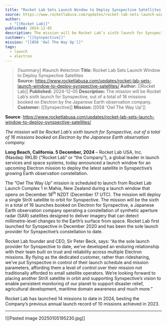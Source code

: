 ```yaml
---
title: "Rocket Lab Sets Launch Window to Deploy Synspective Satellites  "
source: https://www.rocketlabusa.com/updates/rocket-lab-sets-launch-window-to-deploy-synspective-satellites/
author:
  - "[[Rocket Lab]]"
published: 2024-12-05
description: The mission will be Rocket Lab’s sixth launch for Synspective, out of a total of 16 missions booked on Electron by the Japanese Earth observation company.
customer: "[[Synspective]]"
mission: "[[058 'Owl The Way Up']]"
tags:
  - launch
  - electron
---
```

>[!summary]
#launch #electron
**Title:** Rocket Lab Sets Launch Window to Deploy Synspective Satellites  
**Source:** https://www.rocketlabusa.com/updates/rocket-lab-sets-launch-window-to-deploy-synspective-satellites/
**Author:** [[Rocket Lab]]
**Published:** 2024-12-05
**Description:** The mission will be Rocket Lab’s sixth launch for Synspective, out of a total of 16 missions booked on Electron by the Japanese Earth observation company.
**Customer:** [[Synspective]]
**Mission:** [[058 'Owl The Way Up']]

**Source**: https://www.rocketlabusa.com/updates/rocket-lab-sets-launch-window-to-deploy-synspective-satellites/

*The mission will be Rocket Lab’s sixth launch for Synspective, out of a total of 16 missions booked on Electron by the Japanese Earth observation company.*

**Long Beach, California. 5 December, 2024** – Rocket Lab USA, Inc. (Nasdaq: RKLB) (“Rocket Lab” or “the Company”), a global leader in launch services and space systems, today announced a launch window for an upcoming Electron mission to deploy the latest satellite in Synspective’s growing Earth observation constellation.  

The “Owl The Way Up” mission is scheduled to launch from Rocket Lab Launch Complex 1 in Mahia, New Zealand during a launch window that opens on December 18<sup>th</sup> NZDT (December 17 UTC). The mission will deploy a single StriX satellite to orbit for Synspective. The mission will be the sixth in a total of 16 launches booked on Electron for Synspective, a Japanese Earth observation company operating a constellation of synthetic aperture radar (SAR) satellites designed to deliver imagery that can detect millimetre-level changes to the Earth’s surface from space. Rocket Lab first launched for Synspective in December 2020 and has been the sole launch provider for Synspective’s constellation to date.

Rocket Lab founder and CEO, Sir Peter Beck, says: “As the sole launch provider for Synspective to date, we’ve developed an enduring relationship with their team built on trust and reliability across multiple Electron missions. By flying as the dedicated customer, rather than ridesharing, we’ve put Synspective in control of their launch schedule and mission parameters, affording them a level of control over their mission not traditionally afforded to small satellite operators. We’re looking forward to placing another StriX satellite in orbit and supporting Synspective’s vision to enable persistent monitoring of our planet to support disaster relief, agricultural development, maritime domain awareness and much more.”

Rocket Lab has launched 14 missions to date in 2024, besting the Company’s previous annual launch record of 10 missions achieved in 2023.

---

![[Pasted image 20250105195230.jpg]]